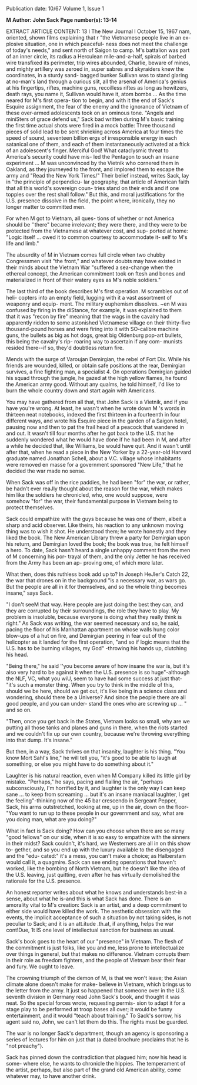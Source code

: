 Publication date: 10/67
Volume 1, Issue 1

**M**
**Author: John Sack**
**Page number(s): 13-14**

EXTRACT ARTICLE CONTENT:
13 I The New Journal I October 15, 1967 
nam, oriented, shown films explaining that 
r 
"the Vietnamese people live in an ex-
plosive situation, one in which peaceful-
ness does not meet the challenge of today's 
needs," and sent north of Saigon to camp. 
M's battalion was 
part of an inner circle, its radius a 
Herculean mile-and-a-half, spirals of 
barbed wire transfixed its perimeter, 
trip wires abounded, Charlie, beware 
of mines, and mighty artillery was 
zeroed in, super sabres and skyraiders 
knew the coordinates, in a sturdy sand-
bagged bunker Sullivan was to stand 
glaring at no-man's land through a 
curious slit, all the arsenal of America's 
genius at his fingertips, riftes, machine 
guns, recoilless riftes as long as 
howitzers, death rays, you name it, 
Sullivan would have it, atom bombs ... 
As the time neared for M's first opera-
tion to begin, and with it the end of Sack's 
Esquire assignment, the fear of the enemy 
and the ignorance of Vietnam of these 
over-armed adolescents took on an 
ominous tone. "Angels and miniSters of 
grace defend us," Sack bad written during 
M's basic training the first time actual 
shots were fired in a mock battle: 
Three thousand pieces of solid lead to 
be sent shrieking across America at 
four times the speed of sound, seventeen 
billion ergs of irresponsible energy in 
each satanical one of them, and each 
of them instantaneously activated at 
a ftick of an adolescent's finger. 
Merciful God! What cataclysmic threat 
to America's security could have mis-
led the Pentagon to such an insane 
experiment ... 
M was unconvinced by the Vietnik who 
cornered them in Oakland, as they 
journeyed to the front, and implored them 
to escape the army and "Read the New 
York Times/" Their belief instead, writes 
Sack, lay in "the principle of perpendicu-
lar geography, that article of American 
faith that all this world's sovereign coun-
tries stand on their ends and if one topples 
over the rest shall follow." But this, and 
moral justifications for the U.S. presence 
dissolve in the field, the point where, 
ironically, they no longer matter to 
committed men. 

For when M got to Vietnam, all ques-
tions of whether or not America should 
be ''there" became irrelevant; they were 
there, and they were to be protected from 
the Vietnamese at whatever cost, and sup-
ported at home: "Logic itself ... owed it 
to common courtesy to accommodate it-
self to M's life and limb." 

The absurdity of M in Vietnam comes 
full circle when two chubby Congressmen 
visit "the front," and whatever doubts 
may have existed in their minds about the 
Vietnam War "suffered a sea-change 
when the ethereal concept, the American 
commitment took on ftesh and bones and 
materialized in front of their watery eyes 
as M's noble soldiers." 

The last third of the book describes M's 
first operation. M scrambles out of heli-
copters into an empty field, lugging with it 
a vast assortment of weaponry and equip-
ment. The military euphemism dissolves. 
~en M was confused by firing in the 
diStance, for example, it was explained to 
them that it was "recon by fire" 
meaning that the wags in the cavalry 
had apparently ridden to some 
astonished Vietnamese village on their 
thirty-five thousand-pound horses and 
were firing into it with SO-calibre 
machine guns, the bullets as big as hot 
dogs, great big Oldenburg pop-art 
bullets, this being the cavalry's rip-
roaring way to ascertain if any com-
munists resided there--if so, they'd 
doubtless return fire. 

Mends with the surge of Varoujan 
Demirgian, the rebel of Fort Dix. While 
his friends are wounded, killed, or obtain 
safe positions at the rear, Demirgian 
survives, a fine fighting man, a specialist 4. 
On operations Demirgian guided his 
squad through the jungle, he gazed at 
the high yellow flames, he found the 
American army good. Without any 
qualms, he told himself, I'd like to burn 
the whole country down and start again 
with Americans. 

You may have gathered from all that, 
that John Sack is a Vietnik, and if you 
have you're wrong. At least, he wasn't 
when he wrote down M 's words in 
thirteen neat notebooks, indexed the first 
thirteen in a fourteenth in four different 
ways, and wrote his Esquire piece in the 
garden of a Saigon hotel, pausing now 
and then to pat the frail head of a peacock 
that wandered in and out. It wasn't till 
four months after he got back to the U.S. 
that he suddenly wondered what he would 
have done if he had been in M, and after 
a while he decided that, like Williams, 
be would have quit. And it wasn't until 
after that, when he read a piece in the 
New Yorker by a 22-year-old Harvard 
graduate named Jonathan Schell, about 
a V.C. village whose inhabitants were 
removed en masse for a government 
sponsored "New Life," that he decided the 
war made no sense. 

When Sack was off in the rice paddies, 
he had been "for" the war, or rather, be 
hadn't ever reaJly thought about the reason 
for the war, which makes him like the 
soldiers he chronicled, who, one would 
suppose, were somehow "for" the war, 
their fundamental purpose in Vietnam 
being to protect themselves. 

Sack could empathize with the guys 
because he was one of them, albeit a sharp 
and acid observer. Like theirs, his reaction 
to any unknown moving thing was to wish 
it shot. He understood them; he wrote 
honestly and they liked the book. The 
New American Library threw a party for 
Demirgian upon his return, and 
Demirgian loved the book; the book was 
true, he felt himself a hero. To date, Sack 
hasn't heard a single unhappy comment 
from the men of M concerning his por-
trayal of them, and the only Jetter he has 
received from the Army has been an ap-
proving one, of which more later. 

What then, does this ruthless book add 
up to? In Joseph HeJler's Catch 22, the 
war that drones on in the background "is a 
necessary war, as wars go. But the people 
are all in it for themselves, and so the 
whole thing becomes insane," says 
Sack. 

"I don't seeM that way. Here people 
are just doing the best they can, and they 
are corrupted by their surroundings, the 
role they have to play. My problem is 
insoluble, because everyone is doing 
what they really think is right." As Sack 
was writing, the war seemed necessary 
and so, he said, pacing the floor of his 
Manhattan apartment on whose walls 
hung color blow-ups of a hut on fire, and 
Demirgian peering in fear out of the 
helicopter as it landed for the first 
operation, "and so if logic means that the 
U.S. has to be burning villages, my God" 
-throwing his hands up, clutching his 
head. 

"Being there," he said ''you become 
aware of how insane the war is, but it's 
also very hard to be against it when the 
U.S. presence is so huge"-although the 
NLF, VC, what you wiU, seem to have had 
some success at just that-"it's such a 
monster thing. When you try to think in 
the middle of this, should we be here, 
should we get out, it's like being in a 
science class and wondering, should there 
be a Universe? And since the people there 
are all good people, and you can under-
stand the ones who are screwing up ... " 
and so on. 

"Then, once you get back in the States, 
Vietnam looks so small, why are we 
putting all those tanks and planes and 
guns in there, when the riots started and 
we couldn't fix up our own country, 
because we're throwing everything into 
that dump. It's insane." 

But then, in a way, Sack thrives on that 
insanity, laughter is his thing. "You know 
Mort Sahl's line," he will tell you, "it's 
good to be able to laugh at something, or 
else you might have to do something 
about it." 

Laughter is his natural reaction, even 
when M Company killed its little girl by 
mistake. "Perhaps," he says, pacing and 
flailing the air, "perhaps subconsciously, 
I'm horrified by it, and laughter is the only 
way I can keep sane ... to keep from 
screaming ... but it's an insane maniacal 
laughter, I get the feeling"-thinking 
now of the 45 bar crescendo in Sergeant 
Pepper, Sack, his arms outstretched, 
looking at me, up in the air, down on the 
floor-"You want to run up to these 
people in our government and say, what 
are you doing man, what are you doing?" 

What in fact is Sack doing? How can 
you choose when there are so many "good 
fellows" on our side, when it is so easy 
to empathize with the sinners in their 
midst? Sack couldn't, it's hard, we 
Westerners are all in on this show to-
gether, and so you end up with the luxury 
available to the disengaged and the "edu-
cated:" it's a mess, you can't make a 
choice; as Halberstam would call it, a 
quagmire. Sack can see ending operations 
that haven't worked, like the bombing 
of North Vietnam, but he doesn't like 
the idea of the U.S. leaving, just quitting, 
even after he has virtually demolished the 
rationale for the U.S. presence. 

An honest reporter writes about what he 
knows and understands best-in a sense, 
about what he is-and this is what Sack 
has done. There is an amorality vital to 
M's creation: Sack is an artist, and a deep 
commitment to either side would have 
killed the work. The aesthetic obsession 
with the events, the implicit acceptance of 
such a situation by not taking sides, is not 
peculiar to Sack; and it is an att.itude .th.at, 
if anything, helps the war cont!Due, 1t IS 
one level of intellectual sanction for 
business as usual. 

Sack's book goes to the heart of our 
"presence" in Vietnam. The flesh of the 
commitment is just folks, like you and me, 
less prone to intellectualize over things 
in general, but that makes no difference. 
Vietnam corrupts them in their role as 
freedom fighters, and the people of 
Vietnam bear their fear and fury. We 
ought to leave. 

The crowning triumph of the demon of 
M, is that we won't leave; the Asian 
climate alone doesn't make for make-
believe in Vietnam, which brings us to the 
letter from the army. It just so happened 
that someone over in the U.S. seventh 
division in Germany read John Sack's 
book, and thought it was neat. So the 
special forces wrote, requesting permis-
sion to adapt it for a stage play to be 
performed at troop bases all over; it 
would be funny entertainment, and it 
would "teach about training." To Sack's 
sorrow, his agent said no, John, we can't 
let them do this. The rights must be 
guarded. 

The war is no longer Sack's department, 
though an agency is sponsoring a series 
of lectures for him on just that (a dated 
brochure proclaims that he is "not 
preachy"). 

Sack has pinned down the contradiction 
that plagued him; now his head is some-
where else, he wants to chronicle the 
hippies. The temperament of the artist, 
perhaps, but also part of the grand old 
American ability, come whatever may, to 
have another drink.